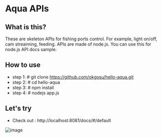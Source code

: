 # Aqua APIs

## What is this?
These are skeleton APIs for fishing ports control. For example, light on/off, cam streaiming, feeding. APIs are made of node.js. You can use this for node.js API docs sample.

## How to use
- step 1: # git clone https://github.com/okgosu/hello-aqua.git
- step 2: # cd hello-aqua 
- step 3: # npm install  
- step 4: # nodejs app.js 

## Let's try 
- Check out : http://localhost:8081/docs/#/default

![image](https://cloud.githubusercontent.com/assets/6773678/25075414/09bdf4d4-234f-11e7-8758-795badd827d3.png)
